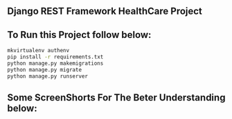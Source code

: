 ## Django REST Framework  HealthCare Project


## To Run this Project follow below:

```bash
mkvirtualenv authenv
pip install -r requirements.txt
python manage.py makemigrations
python manage.py migrate
python manage.py runserver
```

## Some ScreenShorts For The Beter Understanding below:


